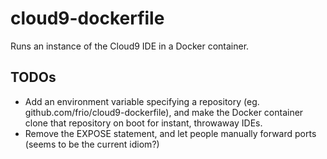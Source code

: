 cloud9-dockerfile
=================

Runs an instance of the Cloud9 IDE in a Docker container.

TODOs
-----
 * Add an environment variable specifying a repository (eg. github.com/frio/cloud9-dockerfile), and make the Docker container clone that repository on boot for instant, throwaway IDEs.
 * Remove the EXPOSE statement, and let people manually forward ports (seems to be the current idiom?)
